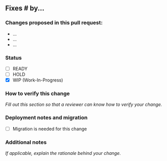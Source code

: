 ## Fixes # by...

### Changes proposed in this pull request:

* ...
* ...
* ...

### Status

- [ ] READY
- [ ] HOLD
- [X] WIP (Work-In-Progress)

### How to verify this change

*Fill out this section so that a reviewer can know how to verify your change.*

### Deployment notes and migration

- [ ] Migration is needed for this change

### Additional notes

*If applicable, explain the rationale behind your change.*
